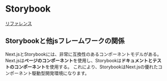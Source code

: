 # Storybook

[リファレンス](https://storybook.js.org/blog/get-started-with-storybook-and-next-js/)

## Storybookと他jsフレームワークの関係

Next.jsとStorybookには、非常に互換性のあるコンポーネントモデルがある。
Next.jsは**ページのコンポーネント**を使用し、Storybookは**ドキュメントとテストのコンポーネント**を使用する。
これにより、StorybookはNext.jsの優れたコンポーネント駆動型開発環境になります。


